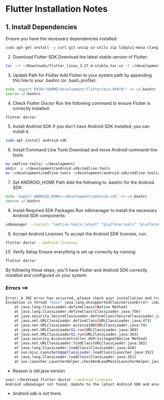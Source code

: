 # Flutter Installation Notes

## 1. Install Dependencies

Ensure you have the necessary dependencies installed:
```bash
sudo apt-get install -y curl git unzip xz-utils zip libglu1-mesa clang cmake ninja-build libgtk-3-dev

```
2. Download Flutter SDK
Download the latest stable version of Flutter:
```bash
tar -xf ~/Downloads/flutter_linux_3.27.4-stable.tar.xz -C ~/development/

```
3. Update Path for Flutter
Add Flutter to your system path by appending this line to your .bashrc (or .bash_profile):
```bash
echo 'export PATH="$HOME/development/flutter/bin:$PATH"' >> ~/.bashrc
source ~/.bashrc
```
4. Check Flutter Doctor
Run the following command to ensure Flutter is correctly installed:

```bash
flutter doctor
```
5. Install Android SDK
If you don't have Android SDK installed, you can install it:

```bash
sudo apt install android-sdk
```

6. Install Command Line Tools
Download and move Android command-line tools:

```bash
mv cmdline-tools/ ~/development/
mkdir -p ~/development/android-sdk/cmdline-tools
mv ~/development/cmdline-tools ~/development/android-sdk/cmdline-tools/latest
```
7. Set ANDROID_HOME Path
Add the following to .bashrc for the Android SDK:

```bash
echo 'export ANDROID_HOME=~/development/android-sdk' >> ~/.bashrc
source ~/.bashrc
```

8. Install Required SDK Packages
Run sdkmanager to install the necessary Android SDK components:

```bash
sdkmanager --install "cmdline-tools;latest" "platform-tools" "platforms;android-34" "build-tools;34.0.0"

```
9. Accept Android Licenses
To accept the Android SDK licenses, run:

```bash
flutter doctor --android-licenses
```
10. Verify Setup
Ensure everything is set up correctly by running:
```bash
flutter doctor
```
By following these steps, you'll have Flutter and Android SDK correctly installed and configured on your system.


### Errors ==>
```bash
Error: A JNI error has occurred, please check your installation and try again
Exception in thread "main" java.lang.UnsupportedClassVersionError: com/android/sdklib/tool/sdkmanager/SdkManagerCli has been compiled by a more recent version of the Java Runtime (class file version 61.0), this version of the Java Runtime only recognizes class file versions up to 52.0
	at java.lang.ClassLoader.defineClass1(Native Method)
	at java.lang.ClassLoader.defineClass(ClassLoader.java:756)
	at java.security.SecureClassLoader.defineClass(SecureClassLoader.java:142)
	at java.net.URLClassLoader.defineClass(URLClassLoader.java:473)
	at java.net.URLClassLoader.access$100(URLClassLoader.java:74)
	at java.net.URLClassLoader$1.run(URLClassLoader.java:369)
	at java.net.URLClassLoader$1.run(URLClassLoader.java:363)
	at java.security.AccessController.doPrivileged(Native Method)
	at java.net.URLClassLoader.findClass(URLClassLoader.java:362)
	at java.lang.ClassLoader.loadClass(ClassLoader.java:418)
	at sun.misc.Launcher$AppClassLoader.loadClass(Launcher.java:352)
	at java.lang.ClassLoader.loadClass(ClassLoader.java:351)
	at sun.launcher.LauncherHelper.checkAndLoadMain(LauncherHelper.java:621)
```

* Reason is old java version


```bash
user:~/Desktop$ flutter doctor --android-licenses
Android sdkmanager not found. Update to the latest Android SDK and ensure that the cmdline-tools are installed to resolve this.
```

* Android sdk is not there.